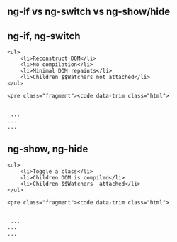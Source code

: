 <section>
    <h1>ng-if vs ng-switch vs ng-show/hide</h1>
</section>

<section>
    <h2>ng-if, ng-switch</h2>
    
    <ul>
        <li>Reconstruct DOM</li>
        <li>No compilation</li>
        <li>Minimal DOM repaints</li>
        <li>Children $$Watchers not attached</li>
    </ul>
    
    <pre class="fragment"><code data-trim class="html">
<ANY ng-if="condition"></ANY>
    </code></pre>
    <pre class="fragment"><code data-trim class="html">
<ANY ng-switch="expression">
  <ANY ng-switch-when="matchValue1">...</ANY>
  <ANY ng-switch-when="matchValue2">...</ANY>
  <ANY ng-switch-default>...</ANY>
</ANY>
    </code></pre>
</section>

<section>
    <h2>ng-show, ng-hide</h2>
    
    <ul>
        <li>Toggle a class</li>
        <li>Children DOM is compiled</li>
        <li>Children $$Watchers  attached</li>
    </ul>
    
    <pre class="fragment"><code data-trim class="html">
<ANY ng-if="condition"></ANY>
    </code></pre>
    <pre class="fragment"><code data-trim class="html">
<ANY ng-switch="expression">
  <ANY ng-switch-when="matchValue1">...</ANY>
  <ANY ng-switch-when="matchValue2">...</ANY>
  <ANY ng-switch-default>...</ANY>
</ANY>
    </code></pre>
</section>